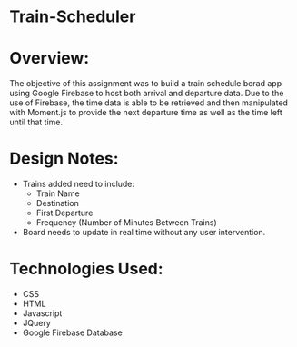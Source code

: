 # Train-Scheduler

# Overview:

The objective of this assignment was to build a train schedule borad app using Google Firebase to host both arrival and departure data. Due to the use of Firebase, the time data is able to be retrieved and then manipulated with Moment.js to provide the next departure time as well as the time left until that time. 

# Design Notes:

* Trains added need to include:
	* Train Name
	* Destination
	* First Departure
	* Frequency (Number of Minutes Between Trains)
* Board needs to update in real time without any user intervention.

# Technologies Used:

* CSS
* HTML
* Javascript
* JQuery
* Google Firebase Database